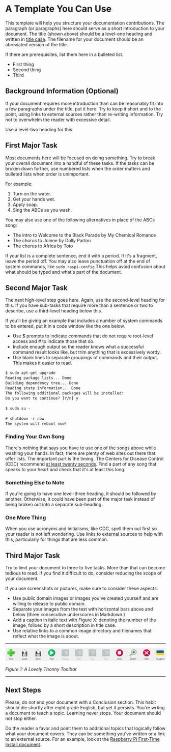 # A Template You Can Use
This template will help you structure your documentation contributions. The paragraph (or paragraphs) here should serve as a short introduction to your document. The title (shown above) should be a level-one heading and written in [title case](https://en.wikipedia.org/wiki/Title_case). The filename for your document should be an abreviated version of the title.

If there are prerequisites, list them here in a bulleted list.
* First thing
* Second thing
* Third

## Background Information (Optional)
If your document requires more introduction than can be reasonably fit into a few paragraphs under the title, put it here. Try to keep it short and to the point, using links to external sources rather than re-writing information. Try not to overwhelm the reader with excessive detail.

Use a level-two heading for this.

## First Major Task
Most documents here will be focused on doing something. Try to break your overall document into a handful of these tasks. If the tasks can be broken down further, use numbered lists when the order matters and bulleted lists when order is unimportant.

For example:
1. Turn on the water.
2. Get your hands wet.
3. Apply soap.
4. Sing the ABCs as you wash.

You may also use one of the following alternatives in place of the ABCs song:
* The intro to Welcome to the Black Parade by My Chemical Romance
* The chorus to Jolene by Dolly Parton
* The chorus to Africa by Toto

If your list is a complete sentence, end it with a period. If it's a fragment, leave the period off. You may also leave punctuation off at the end of system commands, like `sudo raspi-config` This helps avoid confusion about what should be typed and what's part of the document.

## Second Major Task
The next high-level step goes here. Again, use the second-level heading for this. If you have sub-tasks that require more than a sentence or two to describe, use a third-level heading below this.

If you'll be giving an example that includes a number of system commands to be entered, put it in a code window like the one below.

* Use $ prompts to indicate commands that do not require root-level access and # to indicate those that do.
* Include enough output so the reader knows what a successful command result looks like, but trim anything that is excessively wordy.
* Use blank lines to separate groupings of commands and their output. This makes it easier to read.

```
$ sudo apt-get upgrade
Reading package lists... Done
Building dependency tree... Done
Reading state information... Done
The following additional packages will be installed:
Do you want to continue? [Y/n] y

$ sudo su -

# shutdown -r now
The system will reboot now!
```

### Finding Your Own Song
There's nothing that says you have to use one of the songs above while washing your hands. In fact, there are plenty of web sites out there that offer lists. The important part is the timing. The Centers for Disease Control (CDC) recommend [at least twenty seconds](https://www.cdc.gov/clean-hands/about/index.html). Find a part of any song that speaks to your heart and check that it's at least this long.

### Something Else to Note
If you're going to have one level-three heading, it should be followed by another. Otherwise, it could have been part of the major task instead of being broken out into a separate sub-heading.

### One More Thing
When you use acronyms and initialisms, like CDC, spell them out first so your reader is not left wondering. Use links to external sources to help with this, particularly for things that are less common.

## Third Major Task
Try to limit your document to three to five tasks. More than that can become tedious to read. If you find it difficult to do, consider reducing the scope of your document.

If you use screenshots or pictures, make sure to consider these aspects:
* Use public domain images or images you've created yourself and are willing to release to public domain.
* Separate your images from the test with horizontal bars above and below (three consecutive underscores in Markdown.)
* Add a caption in italic text with Figure X: denoting the number of the image, folloed by a short description in title case.
* Use relative links to a common image directory and filenames that reflect what the image is about.

___

![Thonny Toolbar](images/Thonny_Toolbar.png)

_Figure 1: A Lovely Thonny Toolbar_

___

## Next Steps
Please, do not end your document with a Conclusion section. This habit should die shortly after eight grade English, but yet it persists. You're wrting a document to teach a topic. Learning never stops. Your document should not stop either.

Do the reader a favor and point them to additional topics that logically follow what your document covers. They can be something you've written or a link to an external source. For an example, look at the [Raspberry Pi First-Time Install document](rpi/fresh_install.md).
